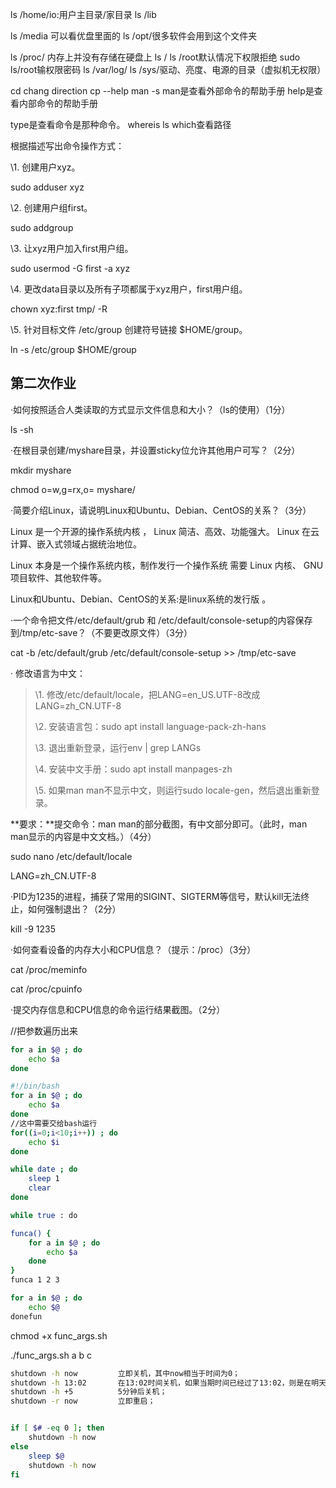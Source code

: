 ls /home/io:用户主目录/家目录
ls /lib

ls /media 可以看优盘里面的
ls /opt/很多软件会用到这个文件夹

ls /proc/
内存上并没有存储在硬盘上
ls /
ls /root默认情况下权限拒绝
sudo ls/root输权限密码
ls /var/log/
ls /sys/驱动、亮度、电源的目录（虚拟机无权限）

cd  chang direction
cp --help
man -s
man是查看外部命令的帮助手册
help是查看内部命令的帮助手册

type是查看命令是那种命令。
whereis ls
which查看路径



根据描述写出命令操作方式：

\1. 创建用户xyz。

sudo adduser xyz

\2. 创建用户组first。

sudo addgroup

\3. 让xyz用户加入first用户组。

sudo usermod -G first -a xyz

\4. 更改data目录以及所有子项都属于xyz用户，first用户组。

chown xyz:first tmp/ -R

\5. 针对目标文件 /etc/group 创建符号链接 $HOME/group。

ln -s /etc/group $HOME/group

## 第二次作业

·如何按照适合人类读取的方式显示文件信息和大小？（ls的使用）（1分）

ls -sh  

·在根目录创建/myshare目录，并设置sticky位允许其他用户可写？（2分）

mkdir myshare

chmod o=w,g=rx,o= myshare/ 



·简要介绍Linux，请说明Linux和Ubuntu、Debian、CentOS的关系？（3分）

Linux 是一个开源的操作系统内核 ， Linux 简洁、高效、功能强大。 Linux 在云计算、嵌入式领域占据统治地位。 

 Linux 本身是一个操作系统内核，制作发行一个操作系统 需要 Linux 内核、 GNU 项目软件、其他软件等。 

Linux和Ubuntu、Debian、CentOS的关系:是linux系统的发行版 。



·一个命令把文件/etc/default/grub 和 /etc/default/console-setup的内容保存到/tmp/etc-save？（不要更改原文件）（3分）

cat -b /etc/default/grub /etc/default/console-setup >> /tmp/etc-save



· 修改语言为中文：

> \1. 修改/etc/default/locale，把LANG=en_US.UTF-8改成LANG=zh_CN.UTF-8
>
> \2. 安装语言包：sudo apt install language-pack-zh-hans
>
> \3. 退出重新登录，运行env | grep LANGs
>
> \4. 安装中文手册：sudo  apt install manpages-zh
>
> \5. 如果man man不显示中文，则运行sudo locale-gen，然后退出重新登录。

**要求：**提交命令：man man的部分截图，有中文部分即可。（此时，man man显示的内容是中文文档。）（4分）

 sudo nano /etc/default/locale

LANG=zh_CN.UTF-8



·PID为1235的进程，捕获了常用的SIGINT、SIGTERM等信号，默认kill无法终止，如何强制退出？（2分）

kill -9 1235

·如何查看设备的内存大小和CPU信息？（提示：/proc）（3分）

cat /proc/meminfo 

cat /proc/cpuinfo 

·提交内存信息和CPU信息的命令运行结果截图。（2分）



//把参数遍历出来

```bash
for a in $@ ; do
	echo $a
done

#!/bin/bash
for a in $@ ; do
	echo $a
done
//这中需要交给bash运行
for((i=0;i<10;i++)) ; do
	echo $i
done
```

```bash
while date ; do
	sleep 1
	clear
done
```

```bash
while true : do
```

```bash
funca() {
    for a in $@ ; do
    	echo $a
    done
}
funca 1 2 3

for a in $@ ; do
	echo $@
donefun
```

chmod +x func_args.sh

./func_args.sh a b c

```bash
shutdown -h now  		立即关机，其中now相当于时间为0；
shutdown -h 13:02		在13:02时间关机，如果当期时间已经过了13:02，则是在明天的13:02关机；
shutdown -h +5			5分钟后关机；
shutdown -r now			立即重启；
```



```bash

if [ $# -eq 0 ]; then
    shutdown -h now
else
	sleep $@
	shutdown -h now
fi
```

